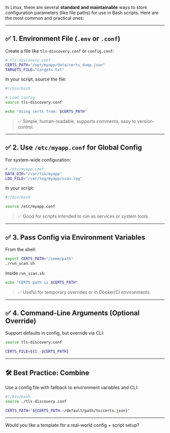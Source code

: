 In Linux, there are several **standard and maintainable** ways to store configuration parameters (like file paths) for use in Bash scripts. Here are the most common and practical ones:

---

## ✅ 1. **Environment File (`.env` or `.conf`)**

Create a file like `tls-discovery.conf` or `config.conf`:

```bash
# tls-discovery.conf
CERTS_PATH="/opt/myapp/data/certs_dump.json"
TARGETS_FILE="targets.txt"
```

In your script, source the file:

```bash
#!/bin/bash

# Load config
source tls-discovery.conf

echo "Using certs from: $CERTS_PATH"
```

> ✅ Simple, human-readable, supports comments, easy to version-control.

---

## ✅ 2. **Use `/etc/myapp.conf` for Global Config**

For system-wide configuration:

```bash
# /etc/myapp.conf
DATA_DIR="/var/lib/myapp"
LOG_FILE="/var/log/myapp/scan.log"
```

In your script:

```bash
#!/bin/bash

source /etc/myapp.conf
```

> ✅ Good for scripts intended to run as services or system tools.

---

## ✅ 3. **Pass Config via Environment Variables**

From the shell:

```bash
export CERTS_PATH="/some/path"
./run_scan.sh
```

Inside `run_scan.sh`:

```bash
echo "CERTS path is $CERTS_PATH"
```

> ✅ Useful for temporary overrides or in Docker/CI environments.

---

## ✅ 4. **Command-Line Arguments (Optional Override)**

Support defaults in config, but override via CLI:

```bash
source tls-discovery.conf

CERTS_FILE=${1:-$CERTS_PATH}
```

---

## 🛠 Best Practice: Combine

Use a config file with fallback to environment variables and CLI:

```bash
#!/bin/bash
source ./tls-discovery.conf

CERTS_PATH="${CERTS_PATH:-/default/path/to/certs.json}"
```

---

Would you like a template for a real-world config + script setup?
    